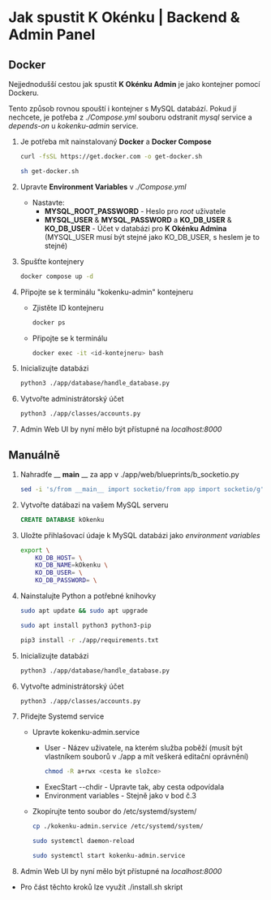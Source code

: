 # Jak spustit K Okénku | Backend & Admin Panel 

## Docker
Nejjednodušší cestou jak spustit __K Okénku Admin__ je jako kontejner pomocí Dockeru.

Tento způsob rovnou spouští i kontejner s MySQL databází. Pokud jí nechcete, je potřeba z _./Compose.yml_ souboru odstranit _mysql_ service a _depends-on_ u _kokenku-admin_ service.

1. Je potřeba mít nainstalovaný __Docker__ a __Docker Compose__
    ```bash
    curl -fsSL https://get.docker.com -o get-docker.sh
    ``` 
    
    ```bash
    sh get-docker.sh
    ``` 

2. Upravte __Environment Variables__ v _./Compose.yml_
    - Nastavte:
        - __MYSQL_ROOT_PASSWORD__ - Heslo pro _root_ uživatele
        - __MYSQL_USER__ & __MYSQL_PASSWORD__ a __KO_DB_USER__ & __KO_DB_USER__ - Účet v databázi pro __K Okénku Admina__ (MYSQL_USER musí být stejné jako KO_DB_USER, s heslem je to stejné)

3. Spušťte kontejnery
    ```bash
    docker compose up -d
    ```

4. Připojte se k terminálu "kokenku-admin" kontejneru
    - Zjistěte ID kontejneru
        ```bash
        docker ps
        ```

    - Připojte se k terminálu
        ```bash
        docker exec -it <id-kontejneru> bash
        ```

5. Inicializujte databázi
    ```bash
    python3 ./app/database/handle_database.py
    ```

6. Vytvořte administrátorský účet
    ```bash
    python3 ./app/classes/accounts.py
    ```

7. Admin Web UI by nyní mělo být přístupné na _localhost:8000_



## Manuálně

1. Nahradťe __ __main__ __ za app v ./app/web/blueprints/b_socketio.py 
    ```bash
    sed -i 's/from __main__ import socketio/from app import socketio/g' ./app/web/blueprints/b_socketio.py
    ```

2. Vytvořte datábazi na vašem MySQL serveru
    ```sql
    CREATE DATABASE kOkenku
    ```

3. Uložte přihlašovací údaje k MySQL databázi jako _environment variables_
    ```bash
    export \
        KO_DB_HOST= \
        KO_DB_NAME=kOkenku \
        KO_DB_USER= \
        KO_DB_PASSWORD= \
    ```

4. Nainstalujte Python a potřebné knihovky
    ```bash
    sudo apt update && sudo apt upgrade
    ```

    ```bash 
    sudo apt install python3 python3-pip
    ```

    ```bash
    pip3 install -r ./app/requirements.txt
    ```

5. Inicializujte databázi 
    ```bash
    python3 ./app/database/handle_database.py
    ```

6. Vytvořte administrátorský účet
    ```bash
    python3 ./app/classes/accounts.py
    ```

7. Přidejte Systemd service
    - Upravte kokenku-admin.service
        - User - Název uživatele, na kterém služba poběží (musít být vlastníkem souborů v ./app a mít veškerá editační oprávnění)
            ```bash
            chmod -R a+rwx <cesta ke složce>
            ```
        - ExecStart --chdir - Upravte tak, aby cesta odpovídala
        - Environment variables - Stejně jako v bod č.3
    
    - Zkopírujte tento soubor do /etc/systemd/system/
        ```bash
        cp ./kokenku-admin.service /etc/systemd/system/
        ```

        ```bash
        sudo systemctl daemon-reload
        ```
        
        ```bash
        sudo systemctl start kokenku-admin.service
        ```

7. Admin Web UI by nyní mělo být přístupné na _localhost:8000_

- Pro část těchto kroků lze využít ./install.sh skript
        

